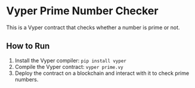 # Vyper Prime Number Checker

This is a Vyper contract that checks whether a number is prime or not.

## How to Run

1. Install the Vyper compiler:
   `pip install vyper`
2. Compile the Vyper contract:
    `vyper prime.vy`
3. Deploy the contract on a blockchain and interact with it to check prime numbers.

